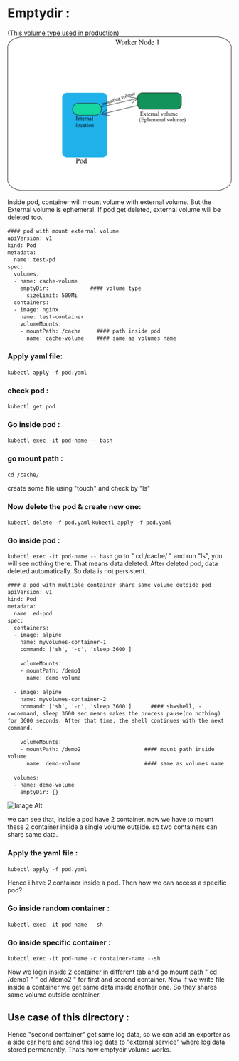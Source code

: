 # Emptydir :

(This volume type used in production)
![Image Alt](https://github.com/sheikhsalmanhossain/kubernetes/blob/ef0008813a330bdc2c67550e4bbd6c06528ee20d/kubernetes-resources/6-volume/2-emptydir/emptydir.jpg)

Inside pod, container will mount volume with external volume. But the External volume is ephemeral. If pod get deleted, external volume will be deleted too.

```
#### pod with mount external volume
apiVersion: v1
kind: Pod
metadata:
  name: test-pd
spec:
  volumes:
  - name: cache-volume
    emptyDir:             #### volume type
      sizeLimit: 500Mi
  containers:
  - image: nginx
    name: test-container
    volumeMounts:
    - mountPath: /cache     #### path inside pod
      name: cache-volume    #### same as volumes name
```

### Apply yaml file:

``` kubectl apply -f pod.yaml ```

### check pod :
``` kubectl get pod ```

### Go inside pod :

``` kubectl exec -it pod-name -- bash ```

### go mount path :
``` cd /cache/ ```

create some file using "touch" and check by "ls"

### Now delete the pod & create new one:
``` kubectl delete -f pod.yaml ```
``` kubectl apply -f pod.yaml ```
### Go inside pod :
``` kubectl exec -it pod-name -- bash ```
go to " cd /cache/ " and run "ls",
you will see nothing there.
That means data deleted. After deleted pod, data deleted automatically. So  data is not persistent.


```
#### a pod with multiple container share same volume outside pod
apiVersion: v1
kind: Pod
metadata:
  name: ed-pod
spec:
  containers:
  - image: alpine
    name: myvolumes-container-1
    command: ['sh', '-c', 'sleep 3600']
    
    volumeMounts:
    - mountPath: /demo1
      name: demo-volume

  - image: alpine
    name: myvolumes-container-2
    command: ['sh', '-c', 'sleep 3600']      #### sh=shell, -c=command, sleep 3600 sec means makes the process pause(do nothing) for 3600 seconds. After that time, the shell continues with the next command.
    
    volumeMounts:
    - mountPath: /demo2                    #### mount path inside volume
      name: demo-volume                    #### same as volumes name

  volumes:
  - name: demo-volume
    emptyDir: {}
```

![Image Alt](https://github.com/sheikhsalmanhossain/kubernetes/blob/ef0008813a330bdc2c67550e4bbd6c06528ee20d/kubernetes-resources/6-volume/2-emptydir/emptydir1.jpg)

we can see that, inside a pod have 2 container. now we have to mount these 2 container inside a single volume outside. so two containers can share same data.


### Apply the yaml file :
``` kubectl apply -f pod.yaml ```

Hence i have 2 container inside a pod. Then how we can access a specific pod?
### Go inside random container :

``` kubectl exec -it pod-name --sh ```

### Go inside specific container :

``` kubectl exec -it pod-name -c container-name --sh ```

Now we login inside 2 container in different tab and go mount path " cd /demo1 " " cd /demo2 " for first and second container.
Now if we write file inside a container we get same data inside another one. So they shares same volume outside container.

## Use case of this directory :


Hence "second container" get same log data, so we can add an exporter as a side car here and send this log data to "external service" where log data stored permanently.
Thats how emptydir volume works.
